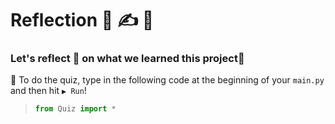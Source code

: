 # Reflection 🔎 ✍️ 💬 

### Let's reflect 💬 on what we learned this project📂
🚩 To do the quiz, type in the following code at the beginning of your `main.py` and then hit `▶️ Run`!

>```py
>from Quiz import *
>```